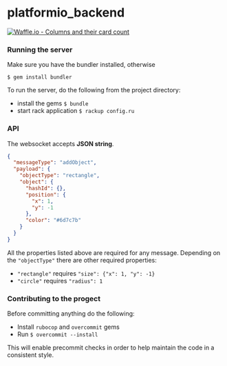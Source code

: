 # platformio_backend
[![Waffle.io - Columns and their card count](https://badge.waffle.io/Gitlings/platformio_frontend.svg?columns=all)](https://waffle.io/Gitlings/platformio_frontend)

### Running the server
Make sure you have the bundler installed, otherwise
```
$ gem install bundler
```

To run the server, do the following from the project directory:
- install the gems
```$ bundle```
- start rack application
```$ rackup config.ru```

### API
The websocket accepts **JSON string**.
```json
{
  "messageType": "addObject",
  "payload": {
    "objectType": "rectangle",
    "object": {
      "hashId": {},
      "position": {
        "x": 1,
        "y": -1
      },
      "color": "#6d7c7b"
    }
  }
}
```
All the properties listed above are required for any message.
Depending on the `"objectType"` there are other required properties:
- `"rectangle"` requires `"size": {"x": 1, "y": -1}`
- `"circle"` requires `"radius": 1`


### Contributing to the progect
Before committing anything do the following:
- Install `rubocop` and `overcommit` gems
- Run `$ overcommit --install`

This will enable precommit checks in order to help maintain the code in a consistent style.
